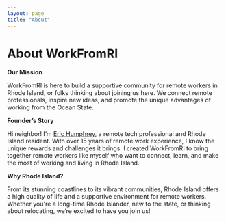 ```yaml
---
layout: page
title: "About"
---
```


# About WorkFromRI

**Our Mission**

WorkFromRI is here to build a supportive community for remote workers in Rhode Island, or folks thinking about joining us here. We connect remote professionals, inspire new ideas, and promote the unique advantages of working from the Ocean State.

**Founder’s Story**

Hi neighbor! I’m [Eric Humphrey](https://www.linkedin.com/in/ejhumphrey/), a remote tech professional and Rhode Island resident. With over 15 years of remote work experience, I know the unique rewards and challenges it brings. I created WorkFromRI to bring together remote workers like myself who want to connect, learn, and make the most of working and living in Rhode Island.

**Why Rhode Island?**

From its stunning coastlines to its vibrant communities, Rhode Island offers a high quality of life and a supportive environment for remote workers. Whether you're a long-time Rhode Islander, new to the state, or thinking about relocating, we’re excited to have you join us!
